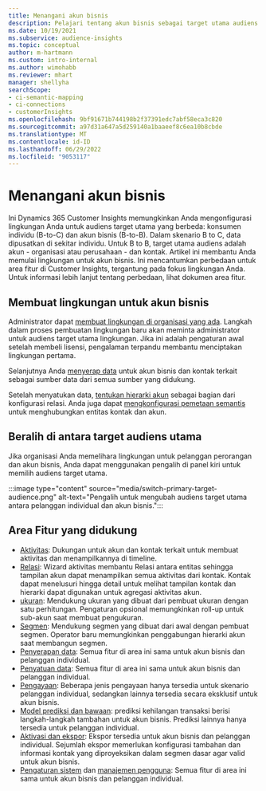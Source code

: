 ```yaml
---
title: Menangani akun bisnis
description: Pelajari tentang akun bisnis sebagai target utama audiens di Dynamics 365 Customer Insights.
ms.date: 10/19/2021
ms.subservice: audience-insights
ms.topic: conceptual
author: m-hartmann
ms.custom: intro-internal
ms.author: wimohabb
ms.reviewer: mhart
manager: shellyha
searchScope:
- ci-semantic-mapping
- ci-connections
- customerInsights
ms.openlocfilehash: 9bf91671b744198b2f37391edc7abf58eca3c820
ms.sourcegitcommit: a97d31a647a5d259140a1baaeef8c6ea10b8cbde
ms.translationtype: MT
ms.contentlocale: id-ID
ms.lasthandoff: 06/29/2022
ms.locfileid: "9053117"
---
```

# <a name="work-with-business-accounts"></a>Menangani akun bisnis

Ini Dynamics 365 Customer Insights memungkinkan Anda mengonfigurasi lingkungan Anda untuk audiens target utama yang berbeda: konsumen individu (B-to-C) dan akun bisnis (B-to-B). Dalam skenario B to C, data dipusatkan di sekitar individu. Untuk B to B, target utama audiens adalah akun - organisasi atau perusahaan - dan kontak. Artikel ini membantu Anda memulai lingkungan untuk akun bisnis. Ini mencantumkan perbedaan untuk area fitur di Customer Insights, tergantung pada fokus lingkungan Anda. Untuk informasi lebih lanjut tentang perbedaan, lihat dokumen area fitur. 

## <a name="create-an-environment-for-business-accounts"></a>Membuat lingkungan untuk akun bisnis

Administrator dapat [membuat lingkungan di organisasi yang ada](create-environment.md). Langkah dalam proses pembuatan lingkungan baru akan meminta administrator untuk audiens target utama lingkungan. Jika ini adalah pengaturan awal setelah membeli lisensi, pengalaman terpandu membantu menciptakan lingkungan pertama.

Selanjutnya Anda [menyerap data](data-sources.md) untuk akun bisnis dan kontak terkait sebagai sumber data dari semua sumber yang didukung.

Setelah menyatukan data, [tentukan hierarki akun](relationships.md#set-up-account-hierarchies) sebagai bagian dari konfigurasi relasi. Anda juga dapat [mengkonfigurasi pemetaan semantis](semantic-mappings.md) untuk menghubungkan entitas kontak dan akun. 

## <a name="switch-between-primary-target-audience"></a>Beralih di antara target audiens utama

Jika organisasi Anda memelihara lingkungan untuk pelanggan perorangan dan akun bisnis, Anda dapat menggunakan pengalih di panel kiri untuk memilih audiens target utama.

:::image type="content" source="media/switch-primary-target-audience.png" alt-text="Pengalih untuk mengubah audiens target utama antara pelanggan individual dan akun bisnis.":::

## <a name="supported-feature-areas"></a>Area Fitur yang didukung

- [Aktivitas](activities.md): Dukungan untuk akun dan kontak terkait untuk membuat aktivitas dan menampilkannya di timeline.
- [Relasi](relationships.md): Wizard aktivitas membantu Relasi antara entitas sehingga tampilan akun dapat menampilkan semua aktivitas dari kontak. Kontak dapat menelusuri hingga detail untuk melihat tampilan kontak dan hierarki dapat digunakan untuk agregasi aktivitas akun.
- [ukuran](measures.md): Mendukung ukuran yang dibuat dari pembuat ukuran dengan satu perhitungan. Pengaturan opsional memungkinkan roll-up untuk sub-akun saat membuat pengukuran.
- [Segmen](segments.md): Mendukung segmen yang dibuat dari awal dengan pembuat segmen. Operator baru memungkinkan penggabungan hierarki akun saat membangun segmen.
- [Penyerapan data](data-sources.md): Semua fitur di area ini sama untuk akun bisnis dan pelanggan individual.
- [Penyatuan data](data-unification.md): Semua fitur di area ini sama untuk akun bisnis dan pelanggan individual.
- [Pengayaan](enrichment-hub.md): Beberapa jenis pengayaan hanya tersedia untuk skenario pelanggan individual, sedangkan lainnya tersedia secara eksklusif untuk akun bisnis.
- [Model prediksi dan bawaan](predictions-overview.md): prediksi kehilangan transaksi berisi langkah-langkah tambahan untuk akun bisnis. Prediksi lainnya hanya tersedia untuk pelanggan individual.
- [Aktivasi dan ekspor](export-destinations.md): Ekspor tersedia untuk akun bisnis dan pelanggan individual. Sejumlah ekspor memerlukan konfigurasi tambahan dan informasi kontak yang diproyeksikan dalam segmen dasar agar valid untuk akun bisnis.
- [Pengaturan sistem](system.md) dan [manajemen pengguna](permissions.md): Semua fitur di area ini sama untuk akun bisnis dan pelanggan individual.

